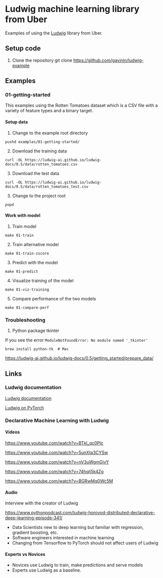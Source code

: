 # Ludwig machine learning library from Uber

Examples of using the [Ludwig][100] library from Uber.

[100]: https://github.com/ludwig-ai/ludwig

## Setup code

1. Clone the repository
git clone https://github.com/gavinln/ludwig-example

## Examples

### 01-getting-started

This examples using the Rotten Tomatoes dataset which is a CSV file with a
variety of feature types and a binary target.

#### Setup data

1. Change to the example root directory

```
pushd examples/01-getting-started/
```

2. Download the training data

```
curl -OL https://ludwig-ai.github.io/ludwig-docs/0.5/data/rotten_tomatoes.csv
```

3. Download the test data

```
curl -OL https://ludwig-ai.github.io/ludwig-docs/0.5/data/rotten_tomatoes_test.csv
```

3. Change to the project root

```
popd
```

#### Work with model

1. Train model

```
make 01-train
```

2. Train alternative model

```
make 01-train-zscore
```

3. Predict with the model

```
make 01-predict
```

4. Visualize training of the model

```
make 01-viz-training
```

5. Compare performance of the two models

```
make 01-compare-perf
```

### Troubleshooting

1. Python package tkinter

If you see the error `ModuleNotFoundError: No module named '_tkinter'`

```
brew install python-tk  # Mac
```

https://ludwig-ai.github.io/ludwig-docs/0.5/getting_started/prepare_data/

## Links

### Ludwig documentation

[Ludwig documentation][900]

[900]: https://ludwig-ai.github.io/ludwig-docs/0.5/

[Ludwig on PyTorch][910]

[910]: https://medium.com/pytorch/ludwig-on-pytorch-1241776417fc

### Declarative Machine Learning with Ludwig

#### Videos

https://www.youtube.com/watch?v=BTkl_qc0Plc

https://www.youtube.com/watch?v=5unXta3CYSw

https://www.youtube.com/watch?v=nV3uWgmGjvY

https://www.youtube.com/watch?v=74hqlj5k4Zg

https://www.youtube.com/watch?v=BGRwMq0Wc5M

#### Audio

Interview with the creator of Ludwig

https://www.pythonpodcast.com/ludwig-horovod-distributed-declarative-deep-learning-episode-341/

* Data Scientists new to deep learning but familiar with regression, gradient boosting, etc.
* Software engineers interested in machine learning
* Changing from Tensorflow to PyTorch should not affect users of Ludwig

#### Experts vs Novices

* Novices use Ludwig to train, make predictions and serve models
* Experts use Ludwig as a baseline.
